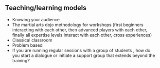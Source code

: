 ## Teaching/learning models

  - Knowing your audience
 - The martial arts dojo methodology for workshops (first beginners interacting with each other, then advanced players with each other, finally all expertise levels interact with each other, cross experiences)
 - Classical classroom
 - Problem based
- If you are running regular sessions with a group of students , how do you start a dialogue or initiate a support group that extends beyond the training?